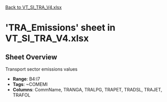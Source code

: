 [Back to VT_SI_TRA_V4.xlsx](README.md)

# 'TRA_Emissions' sheet in VT_SI_TRA_V4.xlsx

## Sheet Overview

Transport sector emissions values

- **Range**: B4:I7
- **Tags**: ~COMEMI
- **Columns**: CommName, TRANGA, TRALPG, TRAPET, TRADSL, TRAJET, TRAFOL

